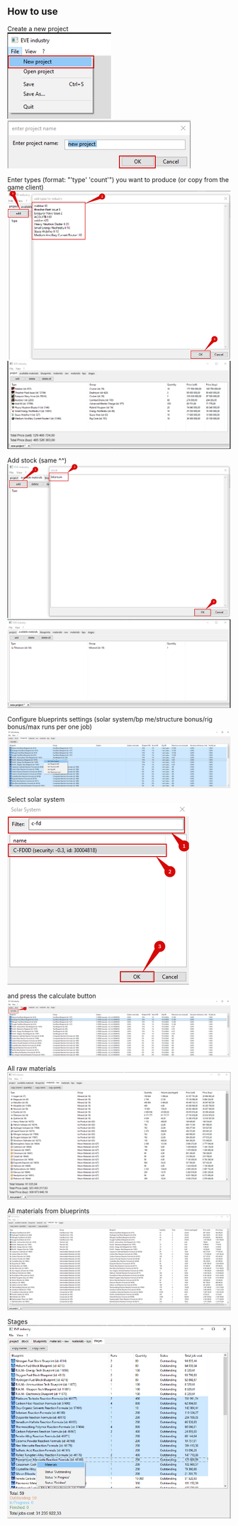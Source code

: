 ## How to use

Create a new project\
![1](../examples/example_01.png)\
![2](../examples/example_02.png)

Enter types (format: "'type' 'count'") you want to produce (or copy from the game client)\
![3](../examples/example_03.png)\
![4](../examples/example_04.png)

Add stock (same ^^)\
![5](../examples/example_05.png)\
![6](../examples/example_06.png)

Configure blueprints settings (solar system/bp me/structure bonus/rig bonus/max runs per one job)\
![7](../examples/example_07.png)

Select solar system\
![8](../examples/example_08.png)

and press the calculate button\
![9](../examples/example_09.png)

All raw materials\
![10](../examples/example_10.png)

All materials from blueprints\
![11](../examples/example_11.png)

Stages\
![12](../examples/example_12.png)
